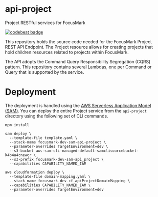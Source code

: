 # api-project
Project RESTful services for FocusMark

[![codebeat badge](https://codebeat.co/badges/09a38114-e0d9-4ebc-8e58-b654df741df2)](https://codebeat.co/projects/github-com-focusmark-api-project-feature-007-create-project)

This repository holds the source code needed for the FocusMark Project REST API Endpoint. The Project resource allows for creating projects that hold children resources related to projects within FocusMark.

The API adopts the Command Query Responsibility Segregation (CQRS) pattern. This repository contains several Lambdas, one per Command or Query that is supported by the service.

# Deployment

The deployment is handled using the [AWS Serverless Application Model (SAM)](https://aws.amazon.com/serverless/sam/). You can deploy the entire Project service from the `api-project` directory using the following set of CLI commands.

```
npm install

sam deploy \
  --template-file template.yaml \
  --stack-name focusmark-dev-sam-api-project \
  --parameter-overrides TargetEnvironment=dev \
  --s3-bucket aws-sam-cli-managed-default-samclisourcebucket-k4b4a4cnewcr \
  --s3-prefix focusmark-dev-sam-api_project \
  --capabilities CAPABILITY_NAMED_IAM
  
aws cloudformation deploy \
  --template-file domain-mapping.yaml \
  --stack-name focusmark-dev-cf-apiProjectDomainMapping \
  --capabilities CAPABILITY_NAMED_IAM \
  --parameter-overrides TargetEnvironment=dev
```